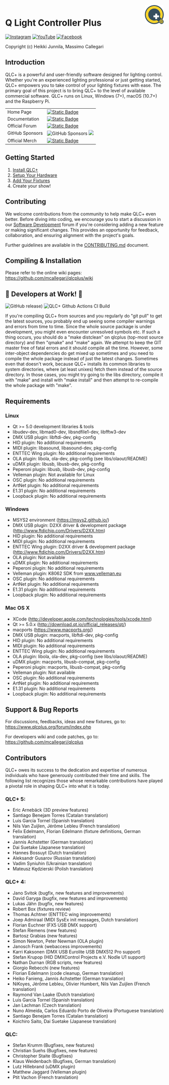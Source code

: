 <a href="https://www.qlcplus.org/">
    <img src="resources/icons/png/qlcplus.png" alt="QLC Logo" title="qlcplus.png" align="right" height="60" />
</a>

# Q Light Controller Plus
[![Instagram](https://img.shields.io/badge/Instagram-%23E4405F.svg?style=for-the-badge&logo=Instagram&logoColor=white)](https://www.instagram.com/qlcplus/) [![YouTube](https://img.shields.io/badge/YouTube-%23FF0000.svg?style=for-the-badge&logo=YouTube&logoColor=white)](https://www.youtube.com/watch?v=I9bccwcYQpM&list=PLHT-wIriuitDiW4A9oKSDr__Z_jcmMVdi) [![Facebook](https://img.shields.io/badge/Facebook-%231877F2.svg?style=for-the-badge&logo=Facebook&logoColor=white)](https://www.facebook.com/qlcplus)

Copyright (c) Heikki Junnila, Massimo Callegari

## Introduction
QLC+ is a powerful and user-friendly software designed for lighting control. Whether you're an experienced lighting professional or just getting started, QLC+ empowers you to take control of your lighting fixtures with ease. The primary goal of this project is to bring QLC+ to the level of available commercial software. 
QLC+ runs on Linux, Windows (7+), macOS (10.7+) and the Raspberry Pi.



 |||
 |----------------|--------------------------------|
 | Home Page       | [![Static Badge](https://img.shields.io/badge/qlcplus.org-blue?logo=grav)](https://qlcplus.org)        |
 | Documentation   | [![Static Badge](https://img.shields.io/badge/docs.qlcplus.org-blue?logo=grav)](https://docs.qlcplus.org) |
 | Official Forum  | [![Static Badge](https://img.shields.io/badge/qlcplus.org/forum-grey?logo=php)](https://qlcplus.org/forum/) |
 | GitHub Sponsors | ![GitHub Sponsors](https://img.shields.io/github/sponsors/mcallegari) <a href="https://github.com/sponsors/mcallegari"><img src="https://img.shields.io/badge/sponsor-30363D?logo=GitHub-Sponsors&logoColor=#white" /></a> |
 | Official Merch| [![Static Badge](https://img.shields.io/badge/merch.qlcplus.org-Official_Merchandice-green?logo=shopify)](https://merch.qlcplus.org) |


## Getting Started
1. [Install QLC+](https://docs.qlcplus.org/v4/basics/installation)
2. [Setup Your Hardware](https://www.youtube.com/watch?v=I9bccwcYQpM&list=PLHT-wIriuitDiW4A9oKSDr__Z_jcmMVdi)
3. [Add Your Fixtures](https://www.youtube.com/watch?v=gEE5OUpuAq4&list=PLHT-wIriuitDiW4A9oKSDr__Z_jcmMVdi&index=2)
4. Create your show!

## Contributing
We welcome contributions from the community to help make QLC+ even better. Before diving into coding, we encourage you to start a discussion in our [Software Development](https://www.qlcplus.org/forum/viewforum.php?f=12) forum if you're considering adding a new feature or making significant changes. This provides an opportunity for feedback, collaboration, and ensuring alignment with the project's goals.

Further guidelines are available in the [CONTRIBUTING.md](CONTRIBUTING.md) document.

## Compiling & Installation

Please refer to the online wiki pages: https://github.com/mcallegari/qlcplus/wiki

## 🚧 Developers at Work! 🚧
![GitHub release)](https://img.shields.io/github/v/release/mcallegari/qlcplus)
![QLC+ Github Actions CI Build](https://github.com/mcallegari/qlcplus/actions/workflows/build.yml/badge.svg)

If you're compiling QLC+ from sources and you regularly do "git pull"
to get the latest sources, you probably end up seeing some
compiler warnings and errors from time to time. Since the whole source package
is under development, you might even encounter unresolved symbols etc. If such a thing occurs, you should do a "make
distclean" on qlcplus (top-most source directory) and then "qmake" and "make"
again. We attempt to keep the GIT master free of fatal errors and it should
compile all the time. However, some inter-object dependencies do get mixed up
sometimes and you need to compile the whole package instead of just the latest
changes. Sometimes even that doesn't work, because QLC+ installs its common
libraries to system directories, where (at least unixes) fetch them instead
of the source directory. In those cases, you might try going to the libs
directory, compile it with "make" and install with "make install" and then
attempt to re-compile the whole package with "make".

## Requirements
### Linux


* Qt >= 5.0 development libraries & tools
* libudev-dev, libmad0-dev, libsndfile1-dev, libfftw3-dev
* DMX USB plugin: libftdi-dev, pkg-config
* HID plugin: No additional requirements
* MIDI plugin: libasound, libasound-dev, pkg-config
* ENTTEC Wing plugin: No additional requirements
* OLA plugin: libola, ola-dev, pkg-config (see libs/olaout/README)
* uDMX plugin: libusb, libusb-dev, pkg-config
* Peperoni plugin: libusb, libusb-dev, pkg-config
* Velleman plugin: Not available for Linux
* OSC plugin: No additional requirements
* ArtNet plugin: No additional requirements
* E1.31 plugin: No additional requirements
* Loopback plugin: No additional requirements

### Windows

* MSYS2 environment (https://msys2.github.io/)
* DMX USB plugin: D2XX driver & development package (http://www.ftdichip.com/Drivers/D2XX.htm)
* HID plugin: No additional requirements
* MIDI plugin: No additional requirements
* ENTTEC Wing plugin: D2XX driver & development package (http://www.ftdichip.com/Drivers/D2XX.htm)
* OLA plugin: Not available
* uDMX plugin: No additional requirements
* Peperoni plugin: No additional requirements
* Velleman plugin: K8062 SDK from www.velleman.eu
* OSC plugin: No additional requirements
* ArtNet plugin: No additional requirements
* E1.31 plugin: No additional requirements
* Loopback plugin: No additional requirements

### Mac OS X

* XCode (http://developer.apple.com/technologies/tools/xcode.html)
* Qt >= 5.0.x (http://download.qt.io/official_releases/qt/)
* macports (https://www.macports.org/)
* DMX USB plugin: macports, libftdi-dev, pkg-config
* HID plugin: No additional requirements
* MIDI plugin: No additional requirements
* ENTTEC Wing plugin: No additional requirements
* OLA plugin: libola, ola-dev, pkg-config (see libs/olaout/README)
* uDMX plugin: macports, libusb-compat, pkg-config
* Peperoni plugin: macports, libusb-compat, pkg-config
* Velleman plugin: Not available
* OSC plugin: No additional requirements
* ArtNet plugin: No additional requirements
* E1.31 plugin: No additional requirements
* Loopback plugin: No additional requirements


## Support & Bug Reports

For discussions, feedbacks, ideas and new fixtures, go to:
https://www.qlcplus.org/forum/index.php

For developers wiki and code patches, go to:
https://github.com/mcallegari/qlcplus

## Contributors
QLC+ owes its success to the dedication and expertise of numerous individuals who have generously contributed their time and skills. The following list recognizes those whose remarkable contributions have played a pivotal role in shaping QLC+ into what it is today.

### QLC+ 5:

* Eric Arnebäck (3D preview features)
* Santiago Benejam Torres (Catalan translation)
* Luis García Tornel (Spanish translation)
* Nils Van Zuijlen, Jérôme Lebleu (French translation)
* Felix Edelmann, Florian Edelmann (fixture definitions, German translation)
* Jannis Achstetter (German translation)
* Dai Suetake (Japanese translation)
* Hannes Bossuyt (Dutch translation)
* Aleksandr Gusarov (Russian translation)
* Vadim Syniuhin (Ukrainian translation)
* Mateusz Kędzierski (Polish translation)

### QLC+ 4:

* Jano Svitok (bugfix, new features and improvements)
* David Garyga (bugfix, new features and improvements)
* Lukas Jähn (bugfix, new features)
* Robert Box (fixtures review)
* Thomas Achtner (ENTTEC wing improvements)
* Joep Admiraal (MIDI SysEx init messages, Dutch translation)
* Florian Euchner (FX5 USB DMX support)
* Stefan Riemens (new features)
* Bartosz Grabias (new features)
* Simon Newton, Peter Newman (OLA plugin)
* Janosch Frank (webaccess improvements)
* Karri Kaksonen (DMX USB Eurolite USB DMX512 Pro support)
* Stefan Krupop (HID DMXControl Projects e.V. Nodle U1 support)
* Nathan Durnan (RGB scripts, new features)
* Giorgio Rebecchi (new features)
* Florian Edelmann (code cleanup, German translation)
* Heiko Fanieng, Jannis Achstetter (German translation)
* NiKoyes, Jérôme Lebleu, Olivier Humbert, Nils Van Zuijlen (French translation)
* Raymond Van Laake (Dutch translation)
* Luis García Tornel (Spanish translation)
* Jan Lachman (Czech translation)
* Nuno Almeida, Carlos Eduardo Porto de Oliveira (Portuguese translation)
* Santiago Benejam Torres (Catalan translation)
* Koichiro Saito, Dai Suetake (Japanese translation)

### QLC:

* Stefan Krumm (Bugfixes, new features)
* Christian Suehs (Bugfixes, new features)
* Christopher Staite (Bugfixes)
* Klaus Weidenbach (Bugfixes, German translation)
* Lutz Hillebrand (uDMX plugin)
* Matthew Jaggard (Velleman plugin)
* Ptit Vachon (French translation)


